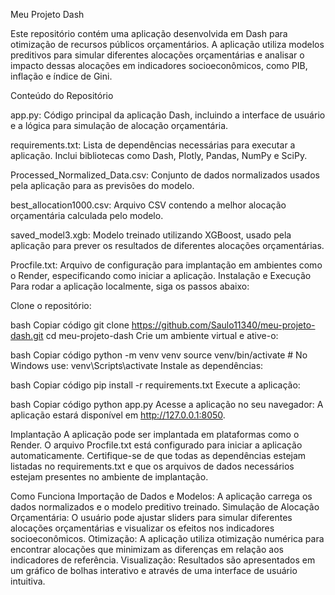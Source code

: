 Meu Projeto Dash

Este repositório contém uma aplicação desenvolvida em Dash para otimização de recursos públicos orçamentários. A aplicação utiliza modelos preditivos para simular diferentes alocações orçamentárias e analisar o impacto dessas alocações em indicadores socioeconômicos, como PIB, inflação e índice de Gini.

Conteúdo do Repositório

app.py: Código principal da aplicação Dash, incluindo a interface de usuário e a lógica para simulação de alocação orçamentária.

requirements.txt: Lista de dependências necessárias para executar a aplicação. Inclui bibliotecas como Dash, Plotly, Pandas, NumPy e SciPy.

Processed_Normalized_Data.csv: Conjunto de dados normalizados usados pela aplicação para as previsões do modelo.

best_allocation1000.csv: Arquivo CSV contendo a melhor alocação orçamentária calculada pelo modelo.

saved_model3.xgb: Modelo treinado utilizando XGBoost, usado pela aplicação para prever os resultados de diferentes alocações orçamentárias.

Procfile.txt: Arquivo de configuração para implantação em ambientes como o Render, especificando como iniciar a aplicação.
Instalação e Execução
Para rodar a aplicação localmente, siga os passos abaixo:

Clone o repositório:

bash
Copiar código
git clone https://github.com/Saulo11340/meu-projeto-dash.git
cd meu-projeto-dash
Crie um ambiente virtual e ative-o:

bash
Copiar código
python -m venv venv
source venv/bin/activate  # No Windows use: venv\Scripts\activate
Instale as dependências:

bash
Copiar código
pip install -r requirements.txt
Execute a aplicação:

bash
Copiar código
python app.py
Acesse a aplicação no seu navegador:
A aplicação estará disponível em http://127.0.0.1:8050.

Implantação
A aplicação pode ser implantada em plataformas como o Render. O arquivo Procfile.txt está configurado para iniciar a aplicação automaticamente. Certifique-se de que todas as dependências estejam listadas no requirements.txt e que os arquivos de dados necessários estejam presentes no ambiente de implantação.

Como Funciona
Importação de Dados e Modelos: A aplicação carrega os dados normalizados e o modelo preditivo treinado.
Simulação de Alocação Orçamentária: O usuário pode ajustar sliders para simular diferentes alocações orçamentárias e visualizar os efeitos nos indicadores socioeconômicos.
Otimização: A aplicação utiliza otimização numérica para encontrar alocações que minimizam as diferenças em relação aos indicadores de referência.
Visualização: Resultados são apresentados em um gráfico de bolhas interativo e através de uma interface de usuário intuitiva.
